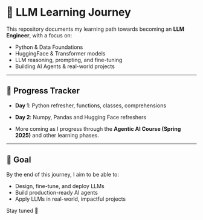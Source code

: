 # 🧠 LLM Learning Journey

This repository documents my learning path towards becoming an **LLM Engineer**, with a focus on:
- Python & Data Foundations
- HuggingFace & Transformer models
- LLM reasoning, prompting, and fine-tuning
- Building AI Agents & real-world projects

---

## 📅 Progress Tracker
- **Day 1**: Python refresher, functions, classes, comprehensions
- **Day 2**: Numpy, Pandas and Hugging Face refreshers

- More coming as I progress through the **Agentic AI Course (Spring 2025)** and other learning phases.

---

## 🌱 Goal
By the end of this journey, I aim to be able to:
- Design, fine-tune, and deploy LLMs
- Build production-ready AI agents
- Apply LLMs in real-world, impactful projects

Stay tuned 🚀
